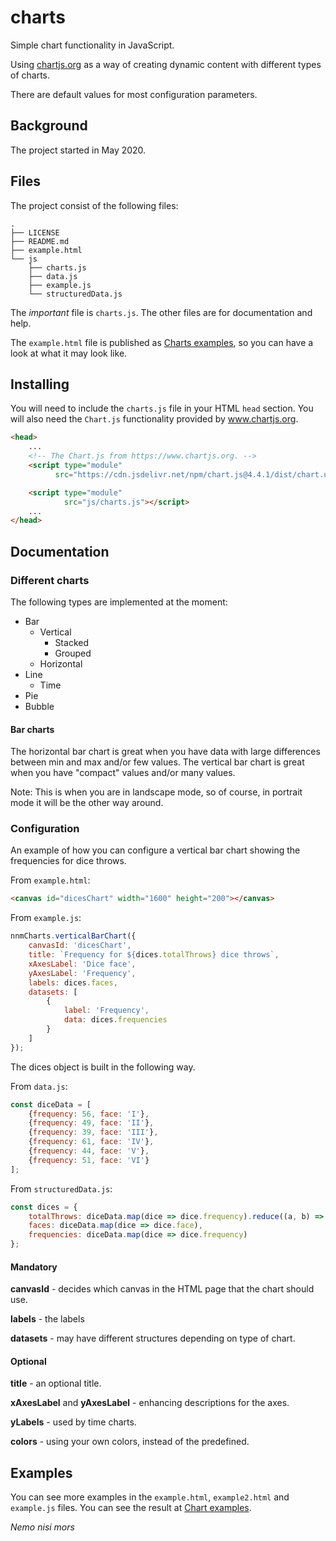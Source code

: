 # charts

Simple chart functionality in JavaScript.

Using [chartjs.org](https://www.chartjs.org) as a way of creating dynamic content with different types of charts.

There are default values for most configuration parameters.




## Background

The project started in May 2020.


## Files

The project consist of the following files:

```
.
├── LICENSE
├── README.md
├── example.html
└── js
    ├── charts.js
    ├── data.js
    ├── example.js
    └── structuredData.js
```

The *important* file is `charts.js`. The other files are for documentation and help.

The `example.html` file is published as [Charts examples](http://anders.nemonisimors.com/projects/charts/example.html), so you can have a look at what it may look like.


## Installing

You will need to include the `charts.js` file in your HTML `head` section. You will also need the `Chart.js` functionality provided by www.chartjs.org.

```html
<head>
    ...
    <!-- The Chart.js from https://www.chartjs.org. -->
    <script type="module"
          src="https://cdn.jsdelivr.net/npm/chart.js@4.4.1/dist/chart.umd.js"></script>

    <script type="module"
            src="js/charts.js"></script>
    ...
</head>
```


## Documentation








### Different charts

The following types are implemented at the moment:
- Bar
  - Vertical
    - Stacked
    - Grouped
  - Horizontal
- Line
    - Time
- Pie
- Bubble



#### Bar charts

The horizontal bar chart is great when you have data with large differences between min and max and/or few values. The vertical bar chart is great when you have "compact" values and/or many values.

Note: This is when you are in landscape mode, so of course, in portrait mode it will be the other way around.



### Configuration

An example of how you can configure a vertical bar chart showing the frequencies for dice throws.

From `example.html`:

```html
<canvas id="dicesChart" width="1600" height="200"></canvas>
```

From `example.js`:

```javascript
nnmCharts.verticalBarChart({
    canvasId: 'dicesChart',
    title: `Frequency for ${dices.totalThrows} dice throws`,
    xAxesLabel: 'Dice face',
    yAxesLabel: 'Frequency',
    labels: dices.faces,
    datasets: [
        {
            label: 'Frequency',
            data: dices.frequencies
        }
    ]
});
```

The dices object is built in the following way.

From `data.js`:

```javascript
const diceData = [
    {frequency: 56, face: 'I'},
    {frequency: 49, face: 'II'},
    {frequency: 39, face: 'III'},
    {frequency: 61, face: 'IV'},
    {frequency: 44, face: 'V'},
    {frequency: 51, face: 'VI'}
];
```

From `structuredData.js`:

```javascript
const dices = {
    totalThrows: diceData.map(dice => dice.frequency).reduce((a, b) => a + b, 0),
    faces: diceData.map(dice => dice.face),
    frequencies: diceData.map(dice => dice.frequency)
};
```




#### Mandatory

**canvasId** - decides which canvas in the HTML page that the chart should use.

**labels** - the labels

**datasets** - may have different structures depending on type of chart.
 


#### Optional

**title** - an optional title.

**xAxesLabel** and **yAxesLabel** - enhancing descriptions for the axes.

**yLabels** - used by time charts.

**colors** - using your own colors, instead of the predefined.


## Examples

You can see more examples in the `example.html`, `example2.html` and `example.js` files. You can see the result at [Chart examples](http://anders.nemonisimors.com/projects/charts/example.html).














*Nemo nisi mors*